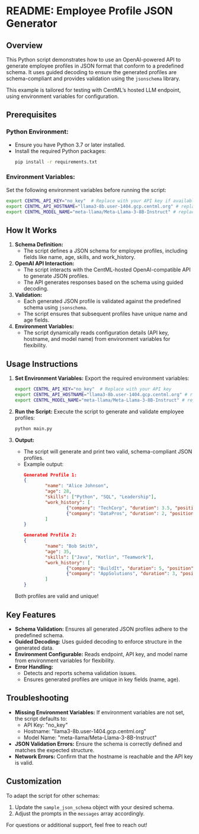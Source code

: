 
# README: Employee Profile JSON Generator

## Overview

This Python script demonstrates how to use an OpenAI-powered API to generate employee profiles in JSON format that conform to a predefined schema. It uses guided decoding to ensure the generated profiles are schema-compliant and provides validation using the `jsonschema` library.

This example is tailored for testing with CentML’s hosted LLM endpoint, using environment variables for configuration.

## Prerequisites

### Python Environment:
- Ensure you have Python 3.7 or later installed.
- Install the required Python packages:
    ```bash
    pip install -r requirements.txt
    ```

### Environment Variables:
Set the following environment variables before running the script:
```bash
export CENTML_API_KEY="no_key"  # Replace with your API key if available
export CENTML_API_HOSTNAME="llama3-8b.user-1404.gcp.centml.org" # replace with your endpoint url
export CENTML_MODEL_NAME="meta-llama/Meta-Llama-3-8B-Instruct" # replace with your model
```

## How It Works

1. **Schema Definition:**
     - The script defines a JSON schema for employee profiles, including fields like name, age, skills, and work_history.
2. **OpenAI API Interaction:**
     - The script interacts with the CentML-hosted OpenAI-compatible API to generate JSON profiles.
     - The API generates responses based on the schema using guided decoding.
3. **Validation:**
     - Each generated JSON profile is validated against the predefined schema using `jsonschema`.
     - The script ensures that subsequent profiles have unique name and age fields.
4. **Environment Variables:**
     - The script dynamically reads configuration details (API key, hostname, and model name) from environment variables for flexibility.

## Usage Instructions

1. **Set Environment Variables:**
     Export the required environment variables:
     ```bash
     export CENTML_API_KEY="no_key"  # Replace with your API key
     export CENTML_API_HOSTNAME="llama3-8b.user-1404.gcp.centml.org" # replace with your endpoint url
     export CENTML_MODEL_NAME="meta-llama/Meta-Llama-3-8B-Instruct" # replace with your model
     ```

2. **Run the Script:**
     Execute the script to generate and validate employee profiles:
     ```bash
     python main.py
     ```

3. **Output:**
     - The script will generate and print two valid, schema-compliant JSON profiles.
     - Example output:
         ```json
         Generated Profile 1:
         {
                 "name": "Alice Johnson",
                 "age": 28,
                 "skills": ["Python", "SQL", "Leadership"],
                 "work_history": [
                         {"company": "TechCorp", "duration": 3.5, "position": "Software Engineer"},
                         {"company": "DataPros", "duration": 2, "position": "Data Analyst"}
                 ]
         }

         Generated Profile 2:
         {
                 "name": "Bob Smith",
                 "age": 35,
                 "skills": ["Java", "Kotlin", "Teamwork"],
                 "work_history": [
                         {"company": "BuildIt", "duration": 5, "position": "Project Manager"},
                         {"company": "AppSolutions", "duration": 3, "position": "Mobile Developer"}
                 ]
         }
         ```
     Both profiles are valid and unique!

## Key Features

- **Schema Validation:** Ensures all generated JSON profiles adhere to the predefined schema.
- **Guided Decoding:** Uses guided decoding to enforce structure in the generated data.
- **Environment Configurable:** Reads endpoint, API key, and model name from environment variables for flexibility.
- **Error Handling:**
    - Detects and reports schema validation issues.
    - Ensures generated profiles are unique in key fields (name, age).

## Troubleshooting

- **Missing Environment Variables:**
    If environment variables are not set, the script defaults to:
    - API Key: "no_key"
    - Hostname: "llama3-8b.user-1404.gcp.centml.org"
    - Model Name: "meta-llama/Meta-Llama-3-8B-Instruct"
- **JSON Validation Errors:**
    Ensure the schema is correctly defined and matches the expected structure.
- **Network Errors:**
    Confirm that the hostname is reachable and the API key is valid.

## Customization

To adapt the script for other schemas:
1. Update the `sample_json_schema` object with your desired schema.
2. Adjust the prompts in the `messages` array accordingly.

For questions or additional support, feel free to reach out!
```